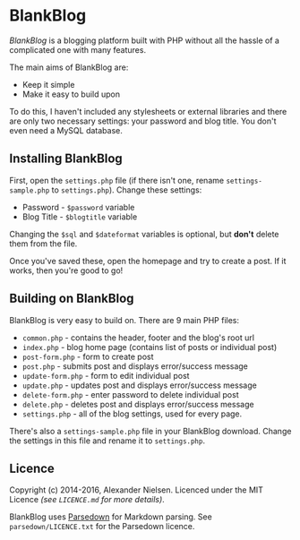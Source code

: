 # BlankBlog

*BlankBlog* is a blogging platform built with PHP without all the hassle of a complicated one with many features.

The main aims of BlankBlog are:

- Keep it simple
- Make it easy to build upon

To do this, I haven't included any stylesheets or external libraries and there are only two necessary settings: your password and blog title. You don't even need a MySQL database.

## Installing BlankBlog

First, open the `settings.php` file (if there isn't one, rename `settings-sample.php` to `settings.php`). Change these settings:

- Password - `$password` variable
- Blog Title - `$blogtitle` variable

Changing the `$sql` and `$dateformat` variables is optional, but **don't** delete them from the file.

Once you've saved these, open the homepage and try to create a post. If it works, then you're good to go!

## Building on BlankBlog

BlankBlog is very easy to build on. There are 9 main PHP files:

- `common.php` - contains the header, footer and the blog's root url
- `index.php` - blog home page (contains list of posts or individual post)
- `post-form.php` - form to create post
- `post.php` - submits post and displays error/success message
- `update-form.php` - form to edit individual post
- `update.php` - updates post and displays error/success message
- `delete-form.php` - enter password to delete individual post
- `delete.php` - deletes post and displays error/success message
- `settings.php` - all of the blog settings, used for every page.

There's also a `settings-sample.php` file in your BlankBlog download. Change the settings in this file and rename it to `settings.php`.

## Licence

Copyright (c) 2014-2016, Alexander Nielsen. Licenced under the MIT Licence *(see `LICENCE.md` for more details)*.

BlankBlog uses [Parsedown](http://parsedown.org) for Markdown parsing. See `parsedown/LICENCE.txt` for the Parsedown licence.
